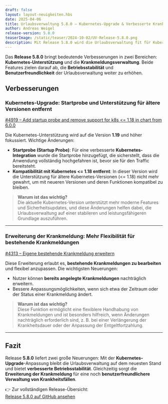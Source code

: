 ```yaml
---
draft: false
layout: layout-neuigkeiten.hbs
date: 2025-04-06
title: Urlaubsverwaltung 5.8.0 – Kubernetes-Upgrade & Verbesserte Krankmeldungsverwaltung
author: Andreas Weigel
release-version: 5.8.0
teaserImage: /static/teaser/2024-10-02/UV-Release-5.8.0.png
description: Mit Release 5.8.0 wird die Urlaubsverwaltung fit für Kubernetes 1.19 und höher. Zudem gibt es eine Erweiterung bei den Krankmeldungen für mehr Flexibilität.
---
```


Das **Release 5.8.0** bringt bedeutende Verbesserungen in zwei Bereichen: **Kubernetes-Unterstützung** und die **Krankmeldungsverwaltung**. Beide Features zielen darauf ab, die **Betriebsstabilität** und **Benutzerfreundlichkeit** der Urlaubsverwaltung weiter zu erhöhen.

<!-- more -->

## Verbesserungen

### Kubernetes-Upgrade: Startprobe und Unterstützung für ältere Versionen entfernt

[#4919 – Add startup probe and remove support for k8s <= 1.18 in chart from 6.0.0](https://github.com/urlaubsverwaltung/urlaubsverwaltung/pull/4919)

Die Kubernetes-Unterstützung wird auf die Version **1.19** und höher fokussiert. Wichtige Änderungen:

- **Startprobe (Startup Probe)**: Für eine verbesserte **Kubernetes-Integration** wurde die Startprobe hinzugefügt, die sicherstellt, dass die Anwendung vollständig hochgefahren ist, bevor sie für den Traffic bereitsteht.
- **Kompatibilität mit Kubernetes <= 1.18 entfernt**: In dieser Version wird die Unterstützung für ältere Kubernetes-Versionen (<= 1.18) nicht mehr gewahrt, um mit neueren Versionen und deren Funktionen kompatibel zu bleiben.

> **Warum ist das wichtig?**  
> Die aktuelle Kubernetes-Version unterstützt mehr moderne Features und Sicherheitsupdates, und diese Änderungen helfen dabei, die Urlaubsverwaltung auf einer stabileren und leistungsfähigeren Grundlage auszuführen.

---

### Erweiterung der Krankmeldung: Mehr Flexibilität für bestehende Krankmeldungen

[#4313 – Eigene bestehende Krankmeldung erweitern](https://github.com/urlaubsverwaltung/urlaubsverwaltung/pull/4313)

Diese Erweiterung erlaubt es, **bestehende Krankmeldungen zu bearbeiten** und flexibel anzupassen. Die wichtigsten Neuerungen:

- Nutzer können **bereits angelegte Krankmeldungen** nachträglich erweitern.
- Bessere Anpassungsmöglichkeiten, wenn sich etwa der Zeitraum oder der Status einer Krankmeldung ändert.

> **Warum ist das wichtig?**  
> Diese Funktion ermöglicht eine flexiblere Handhabung von Krankmeldungen und ist besonders hilfreich, wenn Änderungen nachträglich erforderlich sind, z. B. bei einer Verlängerung der Krankheitsdauer oder der Anpassung der Entgeltfortzahlung.

---

## Fazit

Release **5.8.0** liefert zwei große Neuerungen: Mit der **Kubernetes-Upgrade**-Anpassung bleibt die Urlaubsverwaltung auf dem neuesten Stand und bietet **verbesserte Betriebsstabilität**. Gleichzeitig sorgt die **Erweiterung der Krankmeldung** für eine noch **benutzerfreundlichere Verwaltung von Krankheitsfällen**.

👉 Zur vollständigen Release-Übersicht:  
[Release 5.8.0 auf GitHub ansehen](https://github.com/urlaubsverwaltung/urlaubsverwaltung/releases/tag/urlaubsverwaltung-5.8.0)
